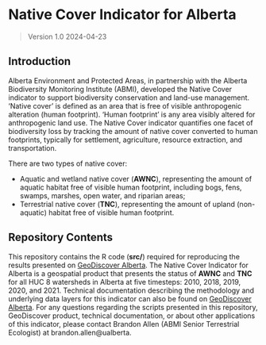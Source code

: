 # Native Cover Indicator for Alberta

> Version 1.0 2024-04-23

## Introduction

Alberta Environment and Protected Areas, in partnership with the Alberta Biodiversity Monitoring Institute (ABMI), developed the Native Cover indicator to support biodiversity conservation and land-use management. ‘Native cover’ is defined as an area that is free of visible anthropogenic alteration (human footprint). ‘Human footprint’ is any area visibly altered for anthropogenic land use. The Native Cover indicator quantifies one facet of biodiversity loss by tracking the amount of native cover converted to human footprints, typically for settlement, agriculture, resource extraction, and transportation.

There are two types of native cover:
- Aquatic and wetland native cover (**AWNC**), representing the amount of aquatic habitat free of visible human
footprint, including bogs, fens, swamps, marshes, open water, and riparian areas;
- Terrestrial native cover (**TNC**), representing the amount of upland (non-aquatic) habitat free of visible human
footprint. 

## Repository Contents

This repository contains the R code (**src/**) required for reproducing the results presented on [GeoDiscover Alberta](https://open.alberta.ca/opendata/gda-a582d6fe-b340-4f9b-9e7c-c7adeedbce7d). The Native Cover Indicator for Alberta is a geospatial product that presents the status of **AWNC** and **TNC** for all HUC 8 watersheds in Alberta at five timesteps: 2010, 2018, 2019, 2020, and 2021. Technical documentation describing the methodology and underlying data layers for this indicator can also be found on [GeoDiscover Alberta](https://open.alberta.ca/publications/native-cover-indicator-for-alberta). For any questions regarding the scripts presented in this repository, GeoDiscover product, technical documentation, or about other applications of this indicator, please contact Brandon Allen (ABMI Senior Terrestrial Ecologist) at brandon.allen@ualberta. 

